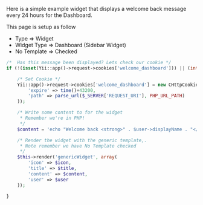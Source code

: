 
Here is a simple example widget that displays a welcome back message every 24 hours for the Dashboard.

This page is setup as follow 
- Type => Widget
- Widget Type => Dashboard (Sidebar Widget)
- No Template => Checked

```php
/*  Has this message been displayed? Lets check our cookie */
if (!(isset(Yii::app()->request->cookies['welcome_dashboard'])) || (int)Yii::app()->request->cookies['welcome_dashboard']->value != 1) {

    /* Set Cookie */
    Yii::app()->request->cookies['welcome_dashboard'] = new CHttpCookie('welcome_dashboard', 1, array(
        'expire' => time()+43200, 
        'path' => parse_url($_SERVER['REQUEST_URI'], PHP_URL_PATH)
    ));

    /* Write some content to for the widget
     * Remember we're in PHP! 
     */
    $content = 'echo "Welcome back <strong>" . $user->displayName . "</strong>!";';

    /* Render the widget with the generic template,. 
     * Note remember we have No Template checked 
     */
    $this->render('genericWidget', array(
        'icon' => $icon, 
        'title' => $title, 
        'content' => $content, 
        'user' => $user
    ));

}
```
